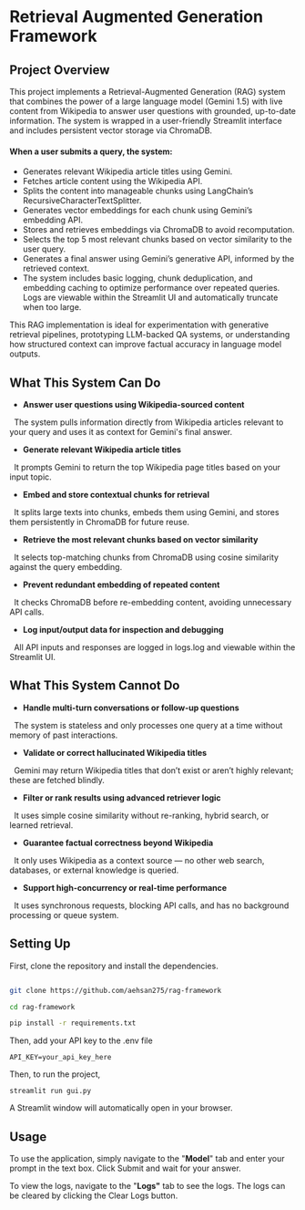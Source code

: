 # Retrieval Augmented Generation Framework

## Project Overview

This project implements a Retrieval-Augmented Generation (RAG) system that combines the power of a large language model (Gemini 1.5) with live content from Wikipedia to answer user questions with grounded, up-to-date information. The system is wrapped in a user-friendly Streamlit interface and includes persistent vector storage via ChromaDB.

#### When a user submits a query, the system:

* Generates relevant Wikipedia article titles using Gemini.
* Fetches article content using the Wikipedia API.
* Splits the content into manageable chunks using LangChain’s RecursiveCharacterTextSplitter.
* Generates vector embeddings for each chunk using Gemini’s embedding API.
* Stores and retrieves embeddings via ChromaDB to avoid recomputation.
* Selects the top 5 most relevant chunks based on vector similarity to the user query.
* Generates a final answer using Gemini’s generative API, informed by the retrieved context.
* The system includes basic logging, chunk deduplication, and embedding caching to optimize performance over repeated queries. Logs are viewable within the Streamlit UI and automatically truncate when too large.

This RAG implementation is ideal for experimentation with generative retrieval pipelines, prototyping LLM-backed QA systems, or understanding how structured context can improve factual accuracy in language model outputs.

## What This System Can Do

* **Answer user questions using Wikipedia-sourced content**

&nbsp;  The system pulls information directly from Wikipedia articles relevant to your query and uses it as context for Gemini's final answer.

* **Generate relevant Wikipedia article titles**

&nbsp;  It prompts Gemini to return the top Wikipedia page titles based on your input topic.

* **Embed and store contextual chunks for retrieval**

&nbsp;  It splits large texts into chunks, embeds them using Gemini, and stores them persistently in ChromaDB for future reuse.

* **Retrieve the most relevant chunks based on vector similarity**

&nbsp;  It selects top-matching chunks from ChromaDB using cosine similarity against the query embedding.

* **Prevent redundant embedding of repeated content**

&nbsp;  It checks ChromaDB before re-embedding content, avoiding unnecessary API calls.

* **Log input/output data for inspection and debugging**

&nbsp;  All API inputs and responses are logged in logs.log and viewable within the Streamlit UI.

## What This System Cannot Do

* **Handle multi-turn conversations or follow-up questions**

&nbsp;  The system is stateless and only processes one query at a time without memory of past interactions.

* **Validate or correct hallucinated Wikipedia titles**

&nbsp;  Gemini may return Wikipedia titles that don’t exist or aren’t highly relevant; these are fetched blindly.

* **Filter or rank results using advanced retriever logic**

&nbsp;  It uses simple cosine similarity without re-ranking, hybrid search, or learned retrieval.

* **Guarantee factual correctness beyond Wikipedia**

&nbsp;  It only uses Wikipedia as a context source — no other web search, databases, or external knowledge is queried.

* **Support high-concurrency or real-time performance**

&nbsp;  It uses synchronous requests, blocking API calls, and has no background processing or queue system.

## Setting Up

First, clone the repository and install the dependencies.

```bash

git clone https://github.com/aehsan275/rag-framework

cd rag-framework

pip install -r requirements.txt

```

Then, add your API key to the .env file

```env
API_KEY=your_api_key_here
```

Then, to run the project,

```env
streamlit run gui.py
```

A Streamlit window will automatically open in your browser.

## Usage

To use the application, simply navigate to the "**Model**" tab and enter your prompt in the text box. Click Submit and wait for your answer.

To view the logs, navigate to the "**Logs"** tab to see the logs. The logs can be cleared by clicking the Clear Logs button.
